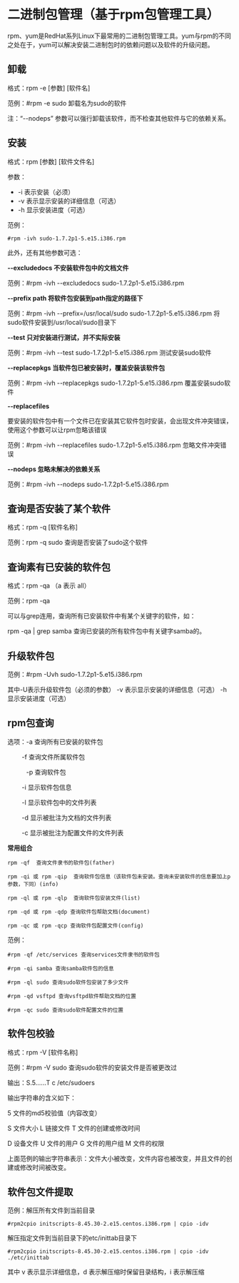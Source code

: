 # 二进制包管理（基于rpm包管理工具）

rpm、yum是RedHat系列Linux下最常用的二进制包管理工具。yum与rpm的不同之处在于，yum可以解决安装二进制包时的依赖问题以及软件的升级问题。

## 卸载

格式：rpm -e [参数] [软件名]

范例：#rpm -e sudo  卸载名为sudo的软件

注：“--nodeps” 参数可以强行卸载该软件，而不检查其他软件与它的依赖关系。

## 安装

格式：rpm [参数] [软件文件名]

参数：

- -i 表示安装（必须）  
- -v 表示显示安装的详细信息（可选）  
- -h 显示安装进度（可选）

范例：

`#rpm -ivh sudo-1.7.2p1-5.e15.i386.rpm`

此外，还有其他参数可选：

**--excludedocs 不安装软件包中的文档文件**

范例：#rpm -ivh --excludedocs sudo-1.7.2p1-5.e15.i386.rpm 

**--prefix path 将软件包安装到path指定的路径下**

范例：#rpm -ivh --prefix=/usr/local/sudo sudo-1.7.2p1-5.e15.i386.rpm 将sudo软件安装到/usr/local/sudo目录下

**--test 只对安装进行测试，并不实际安装**

范例：#rpm -ivh --test sudo-1.7.2p1-5.e15.i386.rpm 测试安装sudo软件

**--replacepkgs 当软件包已被安装时，覆盖安装该软件包**

范例：#rpm -ivh --replacepkgs sudo-1.7.2p1-5.e15.i386.rpm 覆盖安装sudo软件

**--replacefiles**

要安装的软件包中有一个文件已在安装其它软件包时安装，会出现文件冲突错误，使用这个参数可以让rpm忽略该错误

范例：#rpm -ivh --replacefiles sudo-1.7.2p1-5.e15.i386.rpm 忽略文件冲突错误

**--nodeps 忽略未解决的依赖关系**

范例：#rpm -ivh --nodeps sudo-1.7.2p1-5.e15.i386.rpm

## 查询是否安装了某个软件

格式：rpm -q [软件名称]

范例：rpm -q sudo 查询是否安装了sudo这个软件

## 查询素有已安装的软件包

格式：rpm -qa  （a 表示 all）

范例：rpm -qa 

可以与grep连用，查询所有已安装软件中有某个关键字的软件，如：

rpm -qa | grep samba 查询已安装的所有软件包中有关键字samba的。

## 升级软件包

范例：#rpm -Uvh sudo-1.7.2p1-5.e15.i386.rpm

其中-U表示升级软件包（必须的参数）  -v 表示显示安装的详细信息（可选）  -h 显示安装进度（可选）

## rpm包查询

选项：-a 查询所有已安装的软件包

　　   -f 查询文件所属软件包

　　　-p 查询软件包

　　   -i 显示软件包信息

 　　  -l 显示软件包中的文件列表

　　   -d 显示被批注为文档的文件列表

　　   -c 显示被批注为配置文件的文件列表

**常用组合**

```
rpm -qf  查询文件隶书的软件包(father)

rpm -qi 或 rpm -qip  查询软件包信息（该软件包未安装。查询未安装软件的信息要加上p参数，下同）(info)

rpm -ql 或 rpm -qlp  查询软件包安装文件(list)

rpm -qd 或 rpm -qdp 查询软件包帮助文档(document)

rpm -qc 或 rpm -qcp 查询软件包配置文件(config)
```

范例：

```
#rpm -qf /etc/services 查询services文件隶书的软件包

#rpm -qi samba 查询samba软件包的信息

#rpm -ql sudo 查询sudo软件包安装了多少文件

#rpm -qd vsftpd 查询vsftpd软件帮助文档的位置

#rpm -qc sudo 查询sudo软件配置文件的位置
```

## 软件包校验

格式：rpm -V [软件名称]

范例：#rpm -V sudo 查询sudo软件的安装文件是否被更改过

输出：S.5......T c /etc/sudoers

输出字符串的含义如下：

5  文件的md5校验值（内容改变）

S  文件大小     L  链接文件     T 文件的创建或修改时间

D 设备文件     U 文件的用户   G 文件的用户组     M 文件的权限

上面范例的输出字符串表示：文件大小被改变，文件内容也被改变，并且文件的创建或修改时间被改变。

## 软件包文件提取

范例：解压所有文件到当前目录

`#rpm2cpio initscripts-8.45.30-2.e15.centos.i386.rpm | cpio -idv`

解压指定文件到当前目录下的etc/inittab目录下

`#rpm2cpio initscripts-8.45.30-2.e15.centos.i386.rpm | cpio -idv ./etc/inittab`

其中 v 表示显示详细信息，d 表示解压缩时保留目录结构，i 表示解压缩